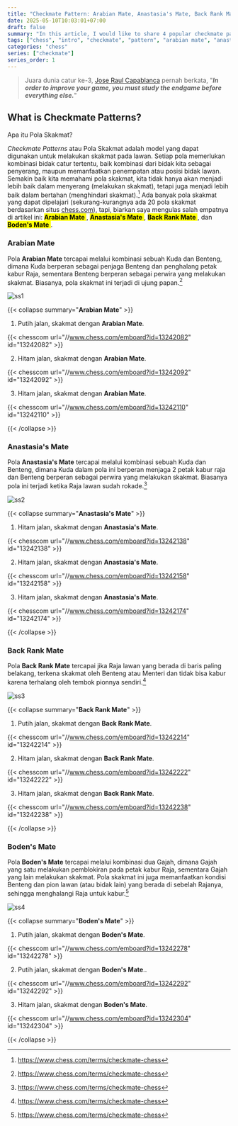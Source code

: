 ```yaml
---
title: "Checkmate Pattern: Arabian Mate, Anastasia's Mate, Back Rank Mate, Boden's Mate"
date: 2025-05-10T10:03:01+07:00
draft: false
summary: "In this article, I would like to share 4 popular checkmate patterns, which are Arabian Mate, Anastasias Mate, Back Rank Mate, and Bodens Mate"
tags: ["chess", "intro", "checkmate", "pattern", "arabian mate", "anastasia's mate", "back rank mate", "boden's mate"]
categories: "chess"
series: ["checkmate"]
series_order: 1
---
```


> Juara dunia catur ke-3, [Jose Raul Capablanca](https://www.chess.com/players/jose-raul-capablanca) pernah berkata, "***In order to improve your game, you must study the endgame before everything else.***"

## What is Checkmate Patterns?

Apa itu Pola Skakmat?

*Checkmate Patterns* atau Pola Skakmat adalah model yang dapat digunakan untuk melakukan skakmat pada lawan. Setiap pola memerlukan kombinasi bidak catur tertentu, baik kombinasi dari bidak kita sebagai penyerang, maupun memanfaatkan penempatan atau posisi bidak lawan. Semakin baik kita memahami pola skakmat, kita tidak hanya akan menjadi lebih baik dalam menyerang (melakukan skakmat), tetapi juga menjadi lebih baik dalam bertahan (menghindari skakmat).[^1] Ada banyak pola skakmat yang dapat dipelajari (sekurang-kurangnya ada 20 pola skakmat berdasarkan situs [chess.com](https://www.chess.com/terms/checkmate-chess)), tapi, biarkan saya mengulas salah empatnya di artikel ini: <mark>**Arabian Mate** </mark>, <mark> **Anastasia's Mate** </mark>, <mark> **Back Rank Mate** </mark>, dan <mark> **Boden's Mate** </mark>. 

### Arabian Mate

Pola **Arabian Mate** tercapai melalui kombinasi sebuah Kuda dan Benteng, dimana Kuda berperan sebagai penjaga Benteng dan penghalang petak kabur Raja, sementara Benteng berperan sebagai perwira yang melakukan skakmat. Biasanya, pola skakmat ini terjadi di ujung papan.[^1]

![ss1](/chess/checkmate1/ss1.png "Arabian Mate Pattern")

{{< collapse summary="**Arabian Mate**" >}} 
1. Putih jalan, skakmat dengan **Arabian Mate**.

{{< chesscom url="//www.chess.com/emboard?id=13242082" id="13242082" >}}

2. Hitam jalan, skakmat dengan **Arabian Mate**.

{{< chesscom url="//www.chess.com/emboard?id=13242092" id="13242092" >}}

3. Hitam jalan, skakmat dengan **Arabian Mate**.

{{< chesscom url="//www.chess.com/emboard?id=13242110" id="13242110" >}}

{{< /collapse >}}

### Anastasia's Mate

Pola **Anastasia's Mate** tercapai melalui kombinasi sebuah Kuda dan Benteng, dimana Kuda dalam pola ini berperan menjaga 2 petak kabur raja dan Benteng berperan sebagai perwira yang melakukan skakmat. Biasanya pola ini terjadi ketika Raja lawan sudah rokade.[^1]

![ss2](/chess/checkmate1/ss2.png "Anastasia's Mate Pattern")

{{< collapse summary="**Anastasia's Mate**" >}} 
1. Hitam jalan, skakmat dengan **Anastasia's Mate**.

{{< chesscom url="//www.chess.com/emboard?id=13242138" id="13242138" >}}

2. Hitam jalan, skakmat dengan **Anastasia's Mate**.

{{< chesscom url="//www.chess.com/emboard?id=13242158" id="13242158" >}}

3. Hitam jalan, skakmat dengan **Anastasia's Mate**.

{{< chesscom url="//www.chess.com/emboard?id=13242174" id="13242174" >}}

{{< /collapse >}}

### Back Rank Mate

Pola **Back Rank Mate** tercapai jika Raja lawan yang berada di baris paling belakang, terkena skakmat oleh Benteng atau Menteri dan tidak bisa kabur karena terhalang oleh tembok pionnya sendiri.[^1]

![ss3](/chess/checkmate1/ss3.png "Back Rank Mate Pattern")

{{< collapse summary="**Back Rank Mate**" >}} 
1. Putih jalan, skakmat dengan **Back Rank Mate**.

{{< chesscom url="//www.chess.com/emboard?id=13242214" id="13242214" >}}

2. Hitam jalan, skakmat dengan **Back Rank Mate**.

{{< chesscom url="//www.chess.com/emboard?id=13242222" id="13242222" >}}

3. Hitam jalan, skakmat dengan **Back Rank Mate**.

{{< chesscom url="//www.chess.com/emboard?id=13242238" id="13242238" >}}

{{< /collapse >}}

### Boden's Mate

Pola **Boden's Mate** tercapai melalui kombinasi dua Gajah, dimana Gajah yang satu melakukan pemblokiran pada petak kabur Raja, sementara Gajah yang lain melakukan skakmat. Pola skakmat ini juga memanfaatkan kondisi Benteng dan pion lawan (atau bidak lain) yang berada di sebelah Rajanya, sehingga menghalangi Raja untuk kabur.[^1]

![ss4](/chess/checkmate1/ss4.png "Boden's Mate Pattern")

{{< collapse summary="**Boden's Mate**" >}} 
1. Putih jalan, skakmat dengan **Boden's Mate**.

{{< chesscom url="//www.chess.com/emboard?id=13242278" id="13242278" >}}

2. Putih jalan, skakmat dengan **Boden's Mate**..

{{< chesscom url="//www.chess.com/emboard?id=13242292" id="13242292" >}}

3. Hitam jalan, skakmat dengan **Boden's Mate**.

{{< chesscom url="//www.chess.com/emboard?id=13242304" id="13242304" >}}

{{< /collapse >}}



[^1]: https://www.chess.com/terms/checkmate-chess











